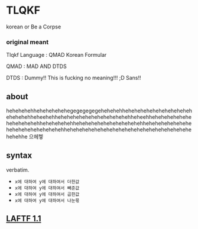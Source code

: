 # TLQKF

korean or Be a Corpse

### original meant
Tlqkf Language : QMAD Korean Formular

QMAD : MAD AND DTDS

DTDS : Dummy!! This is fucking no meaning!!! ;D Sans!!

## about

hehehehehhehehehehehegegegegegehehehehhehehehehehehehehehehehehehehehheheehehhehehehehehehehehehehehehheheehhehehehehehehehehehehehehhehehehehehhehehehehehehehehehehehhehehehehehehehehehehehehehehehehehhehehehehehehehehehehehehehehehehehehehehehehehhe
으헤헿

## syntax

verbatim.

- `x에 대하여 y에 대하여서 더한값`
- `x에 대하여 y에 대하여서 빼준값`
- `x에 대하여 y에 대하여서 곱한값`
- `x에 대하여 y에 대하여서 나눈몫`

## [LAFTF 1.1](https://docs.google.com/document/d/1gkY1DgpFolv9m_nnWx65eN9pn2wKrrjiiPSmtVYzdyE/edit?usp=sharing)
